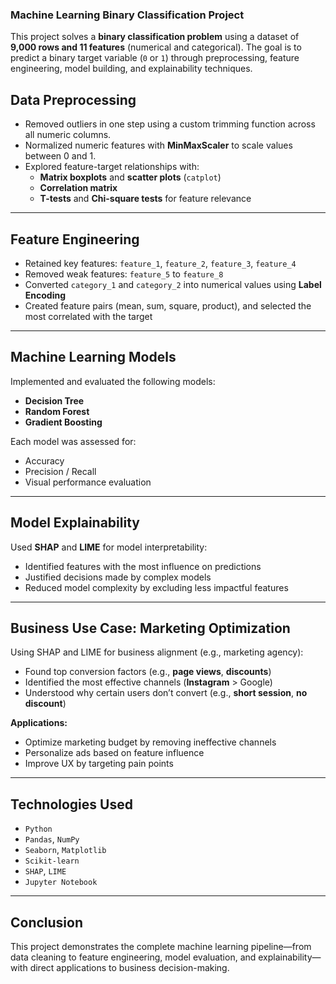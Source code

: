 ### Machine Learning Binary Classification Project

This project solves a **binary classification problem** using a dataset of **9,000 rows and 11 features** (numerical and categorical). The goal is to predict a binary target variable (`0` or `1`) through preprocessing, feature engineering, model building, and explainability techniques.

## Data Preprocessing

- Removed outliers in one step using a custom trimming function across all numeric columns.
- Normalized numeric features with **MinMaxScaler** to scale values between 0 and 1.
- Explored feature-target relationships with:
  - **Matrix boxplots** and **scatter plots** (`catplot`)
  - **Correlation matrix**
  - **T-tests** and **Chi-square tests** for feature relevance

---

## Feature Engineering

- Retained key features: `feature_1`, `feature_2`, `feature_3`, `feature_4`
- Removed weak features: `feature_5` to `feature_8`
- Converted `category_1` and `category_2` into numerical values using **Label Encoding**
- Created feature pairs (mean, sum, square, product), and selected the most correlated with the target

---

## Machine Learning Models

Implemented and evaluated the following models:

- **Decision Tree**
- **Random Forest**
- **Gradient Boosting**

Each model was assessed for:
- Accuracy
- Precision / Recall
- Visual performance evaluation

---

## Model Explainability

Used **SHAP** and **LIME** for model interpretability:

- Identified features with the most influence on predictions
- Justified decisions made by complex models
- Reduced model complexity by excluding less impactful features

---

## Business Use Case: Marketing Optimization

Using SHAP and LIME for business alignment (e.g., marketing agency):

- Found top conversion factors (e.g., **page views**, **discounts**)
- Identified the most effective channels (**Instagram** > Google)
- Understood why certain users don’t convert (e.g., **short session**, **no discount**)

**Applications:**
- Optimize marketing budget by removing ineffective channels
- Personalize ads based on feature influence
- Improve UX by targeting pain points

---

## Technologies Used

- `Python`
- `Pandas`, `NumPy`
- `Seaborn`, `Matplotlib`
- `Scikit-learn`
- `SHAP`, `LIME`
- `Jupyter Notebook`

---

## Conclusion

This project demonstrates the complete machine learning pipeline—from data cleaning to feature engineering, model evaluation, and explainability—with direct applications to business decision-making.


